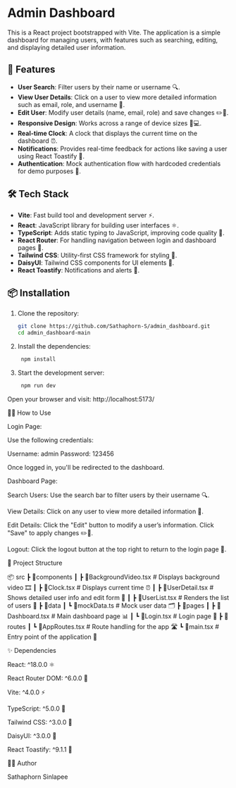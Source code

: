 # Admin Dashboard

This is a React project bootstrapped with Vite. The application is a simple dashboard for managing users, with features such as searching, editing, and displaying detailed user information.

## 🚀 Features

- **User Search**: Filter users by their name or username 🔍.
- **View User Details**: Click on a user to view more detailed information such as email, role, and username 👤.
- **Edit User**: Modify user details (name, email, role) and save changes ✏️💾.
- **Responsive Design**: Works across a range of device sizes 📱💻.
- **Real-time Clock**: A clock that displays the current time on the dashboard ⏰.
- **Notifications**: Provides real-time feedback for actions like saving a user using React Toastify 🎉.
- **Authentication**: Mock authentication flow with hardcoded credentials for demo purposes 🔐.

## 🛠 Tech Stack

- **Vite**: Fast build tool and development server ⚡.
- **React**: JavaScript library for building user interfaces ⚛️.
- **TypeScript**: Adds static typing to JavaScript, improving code quality 📝.
- **React Router**: For handling navigation between login and dashboard pages 🚪.
- **Tailwind CSS**: Utility-first CSS framework for styling 🎨.
- **DaisyUI**: Tailwind CSS components for UI elements 🧩.
- **React Toastify**: Notifications and alerts 📢.

## 📦 Installation

1. Clone the repository:

   ```bash
   git clone https://github.com/Sathaphorn-S/admin_dashboard.git
   cd admin_dashboard-main

2. Install the dependencies:

   ```bash
    npm install

2. Start the development server:

   ```bash
    npm run dev

Open your browser and visit: http://localhost:5173/

🧑‍💻 How to Use

Login Page:

Use the following credentials:

Username: admin
Password: 123456

Once logged in, you'll be redirected to the dashboard.

Dashboard Page:

Search Users: Use the search bar to filter users by their username 🔍.

View Details: Click on any user to view more detailed information 👤.

Edit Details: Click the "Edit" button to modify a user’s information. Click "Save" to apply changes ✏️💾.

Logout: Click the logout button at the top right to return to the login page 🚪.


🌟 Project Structure


📦 src
 ┣ 📂components
 ┃ ┣ 📜BackgroundVideo.tsx    # Displays background video 🎞️
 ┃ ┣ 📜Clock.tsx             # Displays current time ⏰
 ┃ ┣ 📜UserDetail.tsx         # Shows detailed user info and edit form 📝
 ┃ ┣ 📜UserList.tsx           # Renders the list of users 📜
 ┣ 📂data
 ┃ ┗ 📜mockData.ts            # Mock user data 🗂️
 ┣ 📂pages
 ┃ ┣ 📜Dashboard.tsx          # Main dashboard page 📊
 ┃ ┗ 📜Login.tsx              # Login page 🔑
 ┣ 📂routes
 ┃ ┗ 📜AppRoutes.tsx          # Route handling for the app 🛣️
 ┗ 📜main.tsx                 # Entry point of the application 🚪


✨ Dependencies

React: ^18.0.0 ⚛️

React Router DOM: ^6.0.0 🚪

Vite: ^4.0.0 ⚡

TypeScript: ^5.0.0 📝

Tailwind CSS: ^3.0.0 🎨

DaisyUI: ^3.0.0 🧩

React Toastify: ^9.1.1 📢

👩‍💻 Author

Sathaphorn Sinlapee
